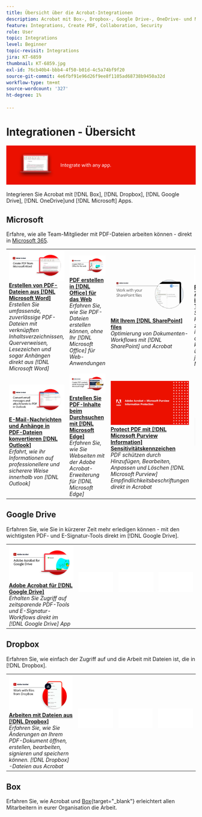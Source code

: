 ```yaml
---
title: Übersicht über die Acrobat-Integrationen
description: Acrobat mit Box-, Dropbox-, Google Drive-, OneDrive- und Microsoft-Programmen integrieren
feature: Integrations, Create PDF, Collaboration, Security
role: User
topic: Integrations
level: Beginner
topic-revisit: Integrations
jira: KT-6859
thumbnail: KT-6859.jpg
exl-id: 76cb40b4-bbb4-4f50-b01d-4c5a74bf9f20
source-git-commit: 4e6fbf91e96d26f9ee8f1105ad68738b9450a32d
workflow-type: tm+mt
source-wordcount: '327'
ht-degree: 1%

---
```


# Integrationen - Übersicht

![Acrobat Integrate Image](../assets/Hero-Integrate.png)

Integrieren Sie Acrobat mit [!DNL Box], [!DNL Dropbox], [!DNL Google Drive], [!DNL OneDrive]und [!DNL Microsoft] Apps.

## Microsoft

Erfahre, wie alle Team-Mitglieder mit PDF-Dateien arbeiten können - direkt in [Microsoft 365](https://www.adobe.com/documentcloud/integrations/microsoft-office-365.html).

<table style="table-layout:fixed">
<tr>
  <td>
    <a href="createfromword.md">
      <img alt="Erstellen von PDF-Dateien aus Microsoft Word" src="../assets/CreateWord.png" />
    </a>
    <div>
    <a href="createfromword.md"><strong>Erstellen von PDF-Dateien aus [!DNL Microsoft Word]</strong></a>
    </div>
    <em>Erstellen Sie umfassende, zuverlässige PDF-Dateien mit verknüpften Inhaltsverzeichnissen, Querverweisen, Lesezeichen und sogar Anhängen direkt aus [!DNL Microsoft Word]</em>
    <br>
  </td>
  <td>
    <a href="createofficeweb.md">
      <img alt="PDF erstellen in [!DNL Office] für das Web" src="../assets/Officeweb_1280.png" />
    </a>
    <div>
    <a href="createofficeweb.md"><strong>PDF erstellen in [!DNL Office] für das Web</strong></a>
    </div>
    <em>Erfahren Sie, wie Sie PDF-Dateien erstellen können, ohne Ihr [!DNL Microsoft Office] für Web-Anwendungen</em>
    <br>
  </td> 
  <td>
    <a href="acrobatandsp.md">
      <img alt="Mit Ihrem [!DNL SharePoint] files" src="../assets/SharePoint.png" />
    </a>
    <div>
    <a href="acrobatandsp.md"><strong>Mit Ihrem [!DNL SharePoint] files</strong></a>
    </div>
    <em>Optimierung von Dokumenten-Workflows mit [!DNL SharePoint] und Acrobat</em>
    <br>
  </td>
  <td>
    <a href="acrobatandteams.md">
      <img alt="PDF-Zusammenarbeit in [!DNL Microsoft Teams]" src="../assets/MicrosoftTeams.png" />
    </a>
    <div>
    <a href="acrobatandteams.md"><strong>PDF-Zusammenarbeit in [!DNL Microsoft Teams]</strong></a>
    </div>
    <em>Sie können mit Kollegen zusammenarbeiten, indem Sie PDF anzeigen, kommentieren und überprüfen, ohne jemals [!DNL Microsoft Teams]</em>
    <br>
  </td>
</tr>
<tr>
  <td>
    <a href="outlook.md">
      <img alt="Konvertieren von E-Mail-Nachrichten und Anhängen in PDF in Outlook" src="../assets/Outlook.jpg" />
    </a>
    <div>
    <a href="outlook.md"><strong>E-Mail-Nachrichten und Anhänge in PDF-Dateien konvertieren [!DNL Outlook]</strong></a>
    </div>
    <em>Erfahrt, wie ihr Informationen auf professionellere und sicherere Weise innerhalb von [!DNL Outlook]</em>
    <br>
  </td>
  <td>
    <a href="edge.md">
      <img alt="Erstellen Sie PDF-Inhalte beim Durchsuchen mit [!DNL Microsoft Edge]" src="../assets/Edge_1280.png" />
    </a>
    <div>
    <a href="edge.md"><strong>Erstellen Sie PDF-Inhalte beim Durchsuchen mit [!DNL Microsoft Edge]</strong></a>
    </div>
    <em>Erfahren Sie, wie Sie Webseiten mit der Adobe Acrobat-Erweiterung für [!DNL Microsoft Edge]</em>
    <br>
  </td>
  <td>
    <a href="microsoftsensitivitylabels.md">
      <img alt="Erstellen Sie PDF-Inhalte beim Durchsuchen mit [!DNL Microsoft Edge]" src="../assets/Purview_1280.png" />
    </a>
    <div>
    <a href="microsoftsensitivitylabels.md"><strong>Protect PDF mit [!DNL Microsoft Purview Information] Sensitivitätskennzeichen</strong></a>
    </div>
    <em>PDF schützen durch Hinzufügen, Bearbeiten, Anpassen und Löschen [!DNL Microsoft Purview] Empfindlichkeitsbeschriftungen direkt in Acrobat</em>
    <br>
  </td>
  <td>
   <img alt="Spacer" src="../assets/Grayspacer.png" />
    <div>
    <br>
  </td>
</tr>
</table>

## Google Drive

Erfahren Sie, wie Sie in kürzerer Zeit mehr erledigen können - mit den wichtigsten PDF- und E-Signatur-Tools direkt im [!DNL Google Drive].

<table style="table-layout:fixed">
<tr>
  <td>
    <a href="acrobatandgoogle.md">
      <img alt="Adobe Acrobat für Google Drive" src="../assets/acrobatgoogle.jpg" />
    </a>
    <div>
    <a href="acrobatandgoogle.md"><strong>Adobe Acrobat für [!DNL Google Drive]</strong></a>
    </div>
    <em>Erhalten Sie Zugriff auf zeitsparende PDF-Tools und E-Signatur-Workflows direkt im [!DNL Google Drive] App</em>
    <br>
  </td>
  <td>
   <img alt="Spacer" src="../assets/Whitespacer.png" />
    <div>
    <br>
  </td>
  <td>
   <img alt="Spacer" src="../assets/Whitespacer.png" />
    <div>
    <br>
  </td>
  <td>
   <img alt="Spacer" src="../assets/Whitespacer.png" />
    <div>
    <br>
  </td>
</tr>
</table>

## Dropbox

Erfahren Sie, wie einfach der Zugriff auf und die Arbeit mit Dateien ist, die in [!DNL Dropbox].

<table style="table-layout:fixed">
<tr>
  <td>
    <a href="acrobat-dropbox.md">
      <img alt="Arbeiten mit Dateien aus [!DNL Dropbox]" src="../assets/Dropbox.png" />
    </a>
    <div>
    <a href="acrobat-dropbox.md"><strong>Arbeiten mit Dateien aus [!DNL Dropbox]</strong></a>
    </div>
    <em>Erfahren Sie, wie Sie Änderungen an Ihrem PDF-Dokument öffnen, erstellen, bearbeiten, signieren und speichern können. [!DNL Dropbox] -Dateien aus Acrobat</em>
    <br>
  </td>
  <td>
   <img alt="Spacer" src="../assets/Whitespacer.png" />
    <div>
    <br>
  </td>
  <td>
   <img alt="Spacer" src="../assets/Whitespacer.png" />
    <div>
    <br>
  </td>
  <td>
   <img alt="Spacer" src="../assets/Whitespacer.png" />
    <div>
    <br>
  </td>
</tr>
</table>

## Box

Erfahren Sie, wie Acrobat und [Box](https://www.adobe.com/documentcloud/integrations/box.html){target="_blank"} erleichtert allen Mitarbeitern in eurer Organisation die Arbeit.
